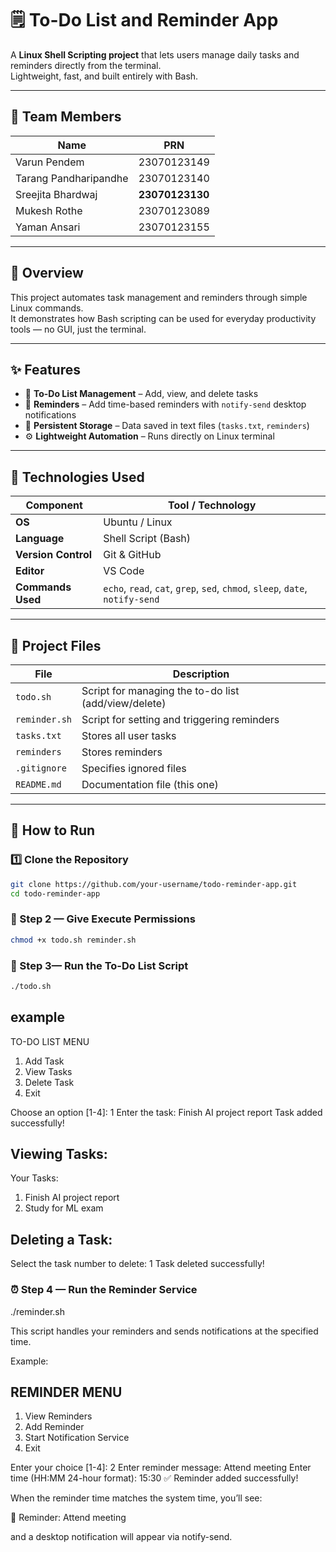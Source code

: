 # 🗒️ To-Do List and Reminder App  

A **Linux Shell Scripting project** that lets users manage daily tasks and reminders directly from the terminal.  
Lightweight, fast, and built entirely with Bash.

---

## 👥 Team Members  

| Name | PRN |
|------|------|
| Varun Pendem | 23070123149 |
| Tarang Pandharipandhe | 23070123140 |
| Sreejita Bhardwaj | **23070123130** |
| Mukesh Rothe | 23070123089 |
| Yaman Ansari | 23070123155 |

---

## 🚀 Overview  

This project automates task management and reminders through simple Linux commands.  
It demonstrates how Bash scripting can be used for everyday productivity tools — no GUI, just the terminal.

---

## ✨ Features  

- 📝 **To-Do List Management** – Add, view, and delete tasks  
- 🔔 **Reminders** – Add time-based reminders with `notify-send` desktop notifications  
- 💾 **Persistent Storage** – Data saved in text files (`tasks.txt`, `reminders`)  
- ⚙️ **Lightweight Automation** – Runs directly on Linux terminal  

---

## 🧰 Technologies Used  

| Component | Tool / Technology |
|------------|-------------------|
| **OS** | Ubuntu / Linux |
| **Language** | Shell Script (Bash) |
| **Version Control** | Git & GitHub |
| **Editor** | VS Code |
| **Commands Used** | `echo`, `read`, `cat`, `grep`, `sed`, `chmod`, `sleep`, `date`, `notify-send` |

---

## 📁 Project Files  

| File | Description |
|------|--------------|
| `todo.sh` | Script for managing the to-do list (add/view/delete) |
| `reminder.sh` | Script for setting and triggering reminders |
| `tasks.txt` | Stores all user tasks |
| `reminders` | Stores reminders |
| `.gitignore` | Specifies ignored files |
| `README.md` | Documentation file (this one) |

---

## 🧠 How to Run  

### 1️⃣ Clone the Repository  
```bash
git clone https://github.com/your-username/todo-reminder-app.git
cd todo-reminder-app
```

### 🧩 Step 2 — Give Execute Permissions
```bash
chmod +x todo.sh reminder.sh
```

### 🧩 Step 3— Run the To-Do List Script
```bash
./todo.sh
```
## example

TO-DO LIST MENU

1. Add Task
2. View Tasks
3. Delete Task
4. Exit

Choose an option [1-4]: 1
Enter the task: Finish AI project report
Task added successfully!

## Viewing Tasks:

Your Tasks:
1. Finish AI project report
2. Study for ML exam


## Deleting a Task:

Select the task number to delete: 1
Task deleted successfully!

### ⏰ Step 4 — Run the Reminder Service
./reminder.sh


This script handles your reminders and sends notifications at the specified time.

Example:

## REMINDER MENU
1. View Reminders
2. Add Reminder
3. Start Notification Service
4. Exit


Enter your choice [1-4]: 2
Enter reminder message: Attend meeting
Enter time (HH:MM 24-hour format): 15:30
✅ Reminder added successfully!


When the reminder time matches the system time, you’ll see:

🔔 Reminder: Attend meeting


and a desktop notification will appear via notify-send.
